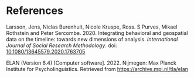# References

Larsson, Jens, Niclas Burenhult, Nicole Kruspe, Ross. S Purves, Mikael Rothstein and Peter Sercombe. 2020. Integrating behavioral and geospatial data on the timeline: towards new dimensions of analysis. _International Journal of Social Research Methodology_. doi: [10.1080/13645579.2020.1763705](https://doi.org/10.1080/13645579.2020.1763705)

ELAN (Version 6.4) [Computer software]. 2022. Nijmegen: Max Planck Institute for Psycholinguistics. Retrieved from https://archive.mpi.nl/tla/elan